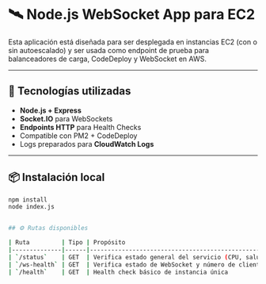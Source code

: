 # 🛰️ Node.js WebSocket App para EC2

Esta aplicación está diseñada para ser desplegada en instancias EC2 (con o sin autoescalado) y ser usada como endpoint de prueba para balanceadores de carga, CodeDeploy y WebSocket en AWS.

---

## 🚀 Tecnologías utilizadas

- **Node.js + Express**
- **Socket.IO** para WebSockets
- **Endpoints HTTP** para Health Checks
- Compatible con PM2 + CodeDeploy
- Logs preparados para **CloudWatch Logs**

---

## 📦 Instalación local

```bash
npm install
node index.js


## ⚙️ Rutas disponibles

| Ruta         | Tipo | Propósito                                                              | Entorno EC2 asociado                    |
|--------------|------|------------------------------------------------------------------------|-----------------------------------------|
| `/status`    | GET  | Verifica estado general del servicio (CPU, salud)                     | Auto Scaling Group sin WebSocket        |
| `/ws-health` | GET  | Verifica estado de WebSocket y número de clientes conectados          | Auto Scaling Group con WebSocket (WSS)  |
| `/health`    | GET  | Health check básico de instancia única   
